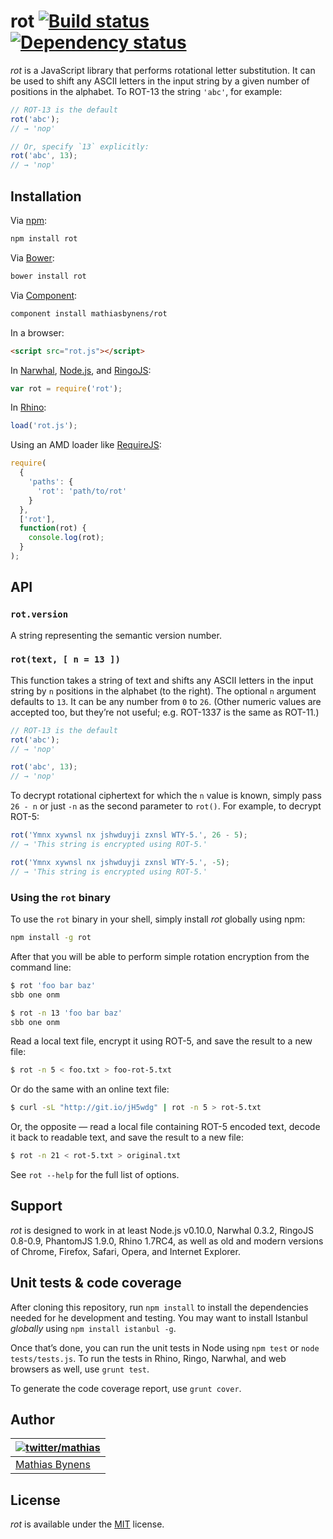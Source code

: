 # rot [![Build status](https://travis-ci.org/mathiasbynens/rot.svg?branch=master)](https://travis-ci.org/mathiasbynens/rot) [![Dependency status](https://gemnasium.com/mathiasbynens/rot.svg)](https://gemnasium.com/mathiasbynens/rot)

_rot_ is a JavaScript library that performs rotational letter substitution. It can be used to shift any ASCII letters in the input string by a given number of positions in the alphabet. To ROT-13 the string `'abc'`, for example:

```js
// ROT-13 is the default
rot('abc');
// → 'nop'

// Or, specify `13` explicitly:
rot('abc', 13);
// → 'nop'
```

## Installation

Via [npm](http://npmjs.org/):

```bash
npm install rot
```

Via [Bower](http://bower.io/):

```bash
bower install rot
```

Via [Component](https://github.com/component/component):

```bash
component install mathiasbynens/rot
```

In a browser:

```html
<script src="rot.js"></script>
```

In [Narwhal](http://narwhaljs.org/), [Node.js](http://nodejs.org/), and [RingoJS](http://ringojs.org/):

```js
var rot = require('rot');
```

In [Rhino](http://www.mozilla.org/rhino/):

```js
load('rot.js');
```

Using an AMD loader like [RequireJS](http://requirejs.org/):

```js
require(
  {
    'paths': {
      'rot': 'path/to/rot'
    }
  },
  ['rot'],
  function(rot) {
    console.log(rot);
  }
);
```

## API

### `rot.version`

A string representing the semantic version number.

### `rot(text, [ n = 13 ])`

This function takes a string of text and shifts any ASCII letters in the input string by `n` positions in the alphabet (to the right). The optional `n` argument defaults to `13`. It can be any number from `0` to `26`. (Other numeric values are accepted too, but they’re not useful; e.g. ROT-1337 is the same as ROT-11.)

```js
// ROT-13 is the default
rot('abc');
// → 'nop'

rot('abc', 13);
// → 'nop'
```

To decrypt rotational ciphertext for which the `n` value is known, simply pass `26 - n` or just `-n` as the second parameter to `rot()`. For example, to decrypt ROT-5:

```js
rot('Ymnx xywnsl nx jshwduyji zxnsl WTY-5.', 26 - 5);
// → 'This string is encrypted using ROT-5.'

rot('Ymnx xywnsl nx jshwduyji zxnsl WTY-5.', -5);
// → 'This string is encrypted using ROT-5.'
```

### Using the `rot` binary

To use the `rot` binary in your shell, simply install _rot_ globally using npm:

```bash
npm install -g rot
```

After that you will be able to perform simple rotation encryption from the command line:

```bash
$ rot 'foo bar baz'
sbb one onm

$ rot -n 13 'foo bar baz'
sbb one onm
```

Read a local text file, encrypt it using ROT-5, and save the result to a new file:

```bash
$ rot -n 5 < foo.txt > foo-rot-5.txt
```

Or do the same with an online text file:

```bash
$ curl -sL "http://git.io/jH5wdg" | rot -n 5 > rot-5.txt
```

Or, the opposite — read a local file containing ROT-5 encoded text, decode it back to readable text, and save the result to a new file:

```bash
$ rot -n 21 < rot-5.txt > original.txt
```

See `rot --help` for the full list of options.

## Support

_rot_ is designed to work in at least Node.js v0.10.0, Narwhal 0.3.2, RingoJS 0.8-0.9, PhantomJS 1.9.0, Rhino 1.7RC4, as well as old and modern versions of Chrome, Firefox, Safari, Opera, and Internet Explorer.

## Unit tests & code coverage

After cloning this repository, run `npm install` to install the dependencies needed for he development and testing. You may want to install Istanbul _globally_ using `npm install istanbul -g`.

Once that’s done, you can run the unit tests in Node using `npm test` or `node tests/tests.js`. To run the tests in Rhino, Ringo, Narwhal, and web browsers as well, use `grunt test`.

To generate the code coverage report, use `grunt cover`.

## Author

| [![twitter/mathias](https://gravatar.com/avatar/24e08a9ea84deb17ae121074d0f17125?s=70)](https://twitter.com/mathias "Follow @mathias on Twitter") |
|---|
| [Mathias Bynens](http://mathiasbynens.be/) |

## License

_rot_ is available under the [MIT](http://mths.be/mit) license.
